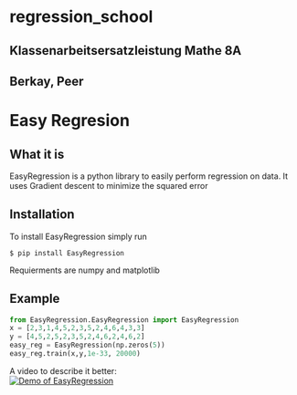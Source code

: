 # regression_school
## Klassenarbeitsersatzleistung Mathe 8A
## Berkay, Peer

# Easy Regresion 
## What it is
EasyRegression is a python library to easily perform regression on data. 
It uses Gradient descent to minimize the squared error
## Installation
To install EasyRegression simply run 
```
$ pip install EasyRegression
``` 
Requierments are numpy and matplotlib
## Example
```python
from EasyRegression.EasyRegression import EasyRegression
x = [2,3,1,4,5,2,3,5,2,4,6,4,3,3]
y = [4,5,2,5,2,3,5,2,4,6,2,4,6,2]
easy_reg = EasyRegression(np.zeros(5))
easy_reg.train(x,y,1e-33, 20000)
```
A video to describe it better: \
[![Demo of EasyRegression](https://img.youtube.com/vi/https://youtu.be/ewt2G2DBh30/0.jpg)](https://www.youtube.com/watch?v=https://youtu.be/ewt2G2DBh30)
